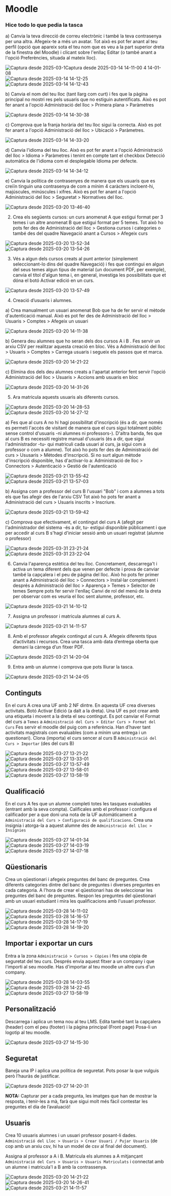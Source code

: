 # Moodle

### Hice todo lo que pedia la tasca

a) Canvia la teva direcció de correu electrònic i també la teva contrasenya per una altra. Afegeix-te a més un avatar. Tot això es pot fer anant al teu perfil (opció que apareix sota el teu nom que es veu a la part superior dreta de la finestra del Moodle) i clicant sobre l'enllaç Editar (o també anant a l'opció Preferències, situada al mateix lloc).

![Captura desde 2025-03-1![Captura desde 2025-03-14 14-11-00](https://github.com/user-attachments/assets/e7af6bd6-ee19-47a3-8ff4-b42e7982b0d4)
4 14-01-08](https://github.com/user-attachments/assets/7cdb144d-ef3e-4060-bf19-894a839a10eb)
![Captura desde 2025-03-14 14-12-25](https://github.com/user-attachments/assets/6f40f569-39e6-4683-92fa-d340953ffef4)
![Captura desde 2025-03-14 14-12-43](https://github.com/user-attachments/assets/3bd0a8a3-2591-445b-a5f0-f11e595854e2)

b) Canvia el nom del teu lloc (tant llarg com curt) i fes que la pàgina principal no mostri res pels usuaris que no estiguin autentificats. Això es pot fer anant a l'opció Administració del lloc > Primera plana > Paràmetres

![Captura desde 2025-03-14 14-30-38](https://github.com/user-attachments/assets/985c7ef3-ffc9-4af5-a453-c062b51f94d6)

c) Comprova que la franja horària del teu lloc sigui la correcta. Això es pot fer anant a l'opció Administració del lloc > Ubicació > Paràmetres.

![Captura desde 2025-03-14 14-33-20](https://github.com/user-attachments/assets/69509863-4275-4dbd-8603-4c693444c1b4)

d) Canvia l'idioma del teu lloc. Això es pot fer anant a l'opció Administració del lloc > Idioma > Paràmetres i tenint en compte tant el checkbox Detecció automàtica de l'idioma com el desplegable Idioma per defecte.

![Captura desde 2025-03-14 14-34-12](https://github.com/user-attachments/assets/35950313-8308-40f5-b90d-af9d74b68f35)


e) Canvia la política de contrasenyes de manera que els usuaris que es creiïn tinguin una contrasenya de com a mínim 4 caràcters incloent-hi, majúscules, minúscules i xifres. Això es pot fer anant a l'opció Administració del lloc > Seguretat > Normatives del lloc.

![Captura desde 2025-03-20 13-46-40](https://github.com/user-attachments/assets/98cdd54a-cf7d-426d-90cb-4091d7ad8908)

2. Crea els següents cursos: un curs anomenat A que estigui format per 3 temes i un altre anomenat B que estigui format per 5 temes. Tot això ho pots fer des de Administració del lloc > Gestiona cursos i categories o també des del quadre Navegació anant a Cursos > Afegeix curs

![Captura desde 2025-03-20 13-52-34](https://github.com/user-attachments/assets/038c898f-6ca5-4b9e-86da-adef7459790b)
![Captura desde 2025-03-20 13-54-26](https://github.com/user-attachments/assets/42125c93-cdf7-4991-8e16-7d02651c59e0)

3. Vés a algun dels cursos creats al punt anterior (simplement seleccionant-lo dins del quadre Navegació) i fes que contingui en algun del seus temes algun tipus de material (un document PDF, per exemple), canvia el títol d'algun tema i, en general, investiga les possibilitats que et dóna el botó Activar edició en un curs.

![Captura desde 2025-03-20 13-57-49](https://github.com/user-attachments/assets/24a65645-b369-4f23-b6a8-0496f1950f79)


4. Creació d’usuaris i alumnes.

a) Crea manualment un usuari anomenat Bob que ha de fer servir el mètode d'autenticació manual. Això es pot fer des de Administració del lloc > Usuaris > Comptes > Afegeix un usuari

![Captura desde 2025-03-20 14-11-38](https://github.com/user-attachments/assets/a8b4e296-f6c8-4211-80f7-fed821085783)

b) Genera deu alumnes que ho seran dels dos cursos A i B . Fes servir un arxiu CSV per realitzar aquesta creació en bloc. Vés a Administració del lloc > Usuaris > Comptes > Carrega usuaris i segueix els passos que et marca.

![Captura desde 2025-03-20 14-21-22](https://github.com/user-attachments/assets/3571f63f-bed6-4630-8f57-27b752d34598)

c) Elimina dos dels deu alumnes creats a l'apartat anterior fent servir l'opció Administració del lloc > Usuaris > Accions amb usuaris en bloc

![Captura desde 2025-03-20 14-31-26](https://github.com/user-attachments/assets/709c2c4e-ff47-4b6e-a345-af96fe088c71)

5. Ara matricula aquests usuaris als diferents cursos.

![Captura desde 2025-03-20 14-28-53](https://github.com/user-attachments/assets/8916d408-adc6-4ddd-a921-1cac277ffbcd)
![Captura desde 2025-03-20 14-27-12](https://github.com/user-attachments/assets/a68e4c6a-aa9b-456d-93ec-cdc7c5e4dbfb)

a) Fes que al curs A no hi hagi possibilitat d'inscripció (és a dir, que només es permeti l'accés de visitant de manera que el curs sigui totalment públic sense control d'usuaris -ni alumnes ni professors-). D'altra banda, fes que al curs B es necessiti registre manual d'usuaris (és a dir, que sigui l'administrador -tu- qui matriculi cada usuari al curs, ja sigui com a professor o com a alumne). Tot això ho pots fer des de Administració del curs > Ususaris > Mètodes d'inscripció. Si no surt algun mètode d'inscripció disponible, has d'activar-lo a: Administració de lloc > Connectors > Autenticació > Gestió de l'autenticació

![Captura desde 2025-03-21 13-55-42](https://github.com/user-attachments/assets/0a6a1263-7cf1-497a-8b6e-030e69e72c29)
![Captura desde 2025-03-21 13-57-03](https://github.com/user-attachments/assets/d43258d5-2439-4552-bc85-0cf28dbd48a4)

b) Assigna com a professor del curs B l'usuari "Bob" i com a alumnes a tots els que fas afegir des de l'arxiu CSV Tot això ho pots fer anant a Administració del curs > Usuaris inscrits > Inscriure.

![Captura desde 2025-03-21 13-59-42](https://github.com/user-attachments/assets/bd3180c5-b3e9-4893-86c3-584de56c141b)

c) Comprova que efectivament, el contingut del curs A (afegit per l'administrador del sistema -és a dir, tu- estigui disponible públicament i que per accedir al curs B s'hagi d'iniciar sessió amb un usuari registrat (alumne o professor)

![Captura desde 2025-03-31 23-21-24](https://github.com/user-attachments/assets/bf6462d0-508a-4764-9582-8f4280e1e06b)
![Captura desde 2025-03-31 23-22-04](https://github.com/user-attachments/assets/afa2cab0-a22c-4b03-95e8-8234cab5f726)

6. Canvia l'aparença estètica del teu lloc. Concretament, descarrega't i activa un tema diferent dels que venen per defecte i prova de canviar també la capçalera i el peu de pàgina del lloc. Això ho pots fer primer anant a Administració del lloc > Connectors > Instal·lar complement i després a Administració del lloc > Aparença > Temes > Selector de temes Sempre pots fer servir l'enllaç Canvi de rol del menú de la dreta per observar com es veuria el lloc sent alumne, professor, etc.

![Captura desde 2025-03-21 14-10-12](https://github.com/user-attachments/assets/3d3aee7f-6e3d-4c62-b83b-7644d5724a57)

7. Assigna un professor i matricula alumnes al curs A.

![Captura desde 2025-03-21 14-11-57](https://github.com/user-attachments/assets/b147902d-5051-48f4-91e3-fd669fccb4e7)

8. Amb el professor afegeix contingut al curs A. Afegeix diferents tipus d’activitats i recursos. Crea una tasca amb data d’entrega oberta que demani la càrrega d’un fitxer PDF.

![Captura desde 2025-03-21 14-20-04](https://github.com/user-attachments/assets/99db2560-ea25-438d-9cf9-d34b463200b4)

9. Entra amb un alumne i comprova que pots lliurar la tasca.

![Captura desde 2025-03-21 14-24-05](https://github.com/user-attachments/assets/9cd57a62-3186-4683-a40d-d01424ee0d27)

## Continguts
En el curs A crea una UF amb 2 NF dintre. En aquesta UF crea diverses activitats.
Botó Activar Edició (a dalt a la dreta). Una UF es pot crear amb una etiqueta i movent a la dreta el seu contingut. Es pot canviar el Format del curs a `Temes` a `Administració del Curs > Editar Curs > Format del Curs`
Fes servir el moodle del puig com a referència. Han d’haver tant activitats magistrals com evaluables (com a mínim una entrega i un questionari). Clona (importa) el curs sencer al curs B `Administració del Curs > Importar` (des del curs B)

![Captura desde 2025-03-27 13-21-22](https://github.com/user-attachments/assets/f619ee16-d27a-4b09-9a73-754e33953cc3)
![Captura desde 2025-03-27 13-33-01](https://github.com/user-attachments/assets/5c29ae61-9e08-4ba0-9650-19cd294ddf3e)
![Captura desde 2025-03-27 13-57-49](https://github.com/user-attachments/assets/d1e4572a-5682-424a-99c1-e1b1c1339b4a)
![Captura desde 2025-03-27 13-58-01](https://github.com/user-attachments/assets/89349664-bb68-410f-8b70-7dc2e2e7f0f0)
![Captura desde 2025-03-27 13-58-19](https://github.com/user-attachments/assets/ee7611bd-ac93-4d27-8e1d-71ceae1efe48)

## Qualificació
En el curs A fes que un alumne completi totes les tasques evaluables (entrant amb la seva compta). Calificales amb el professor i configura el calificador per a que doni una nota de la UF automàticament a `Administració del Curs > Configuració de qualificacions`.
Crea una insignia i atorga-la a aquest alumne des de `Administració del Lloc > Insígnies`

![Captura desde 2025-03-27 14-01-34](https://github.com/user-attachments/assets/5dc21164-5862-4c62-85b3-83ac3281d3fc)
![Captura desde 2025-03-27 14-03-19](https://github.com/user-attachments/assets/517697a8-3d61-4038-b561-0bf2262db4fb)
![Captura desde 2025-03-27 14-07-18](https://github.com/user-attachments/assets/5d7f0680-2989-44be-9256-23f9b745ee88)

## Qüestionaris
Crea un qüestionari i afegeix preguntes del banc de preguntes. Crea diferents categories dintre del banc de preguntes i diverses preguntes en cada categoria. A l'hora de crear el qüestionari has de seleccionar les preguntes del banc de preguntes. Respon les preguntes del qüestionari amb un usuari estudiant i mira les qualificacions amb l'usuari professor.

![Captura desde 2025-03-28 14-11-02](https://github.com/user-attachments/assets/2c36a9d2-b13d-4b0c-911f-3d87204661e0)
![Captura desde 2025-03-28 14-16-57](https://github.com/user-attachments/assets/ac3189ed-6580-4834-b33f-580f36eff160)
![Captura desde 2025-03-28 14-17-19](https://github.com/user-attachments/assets/a467f670-ea2d-4cbb-9b9e-b930b9c97c3f)
![Captura desde 2025-03-28 14-19-20](https://github.com/user-attachments/assets/3fa43f75-b22b-4c56-944c-ec032b441c8a)

## Importar i exportar un curs
Entra a la zona `Administració > Cursos > Còpies` i fes una còpia de seguretat del teu curs. Després envia aquest fitxer a un company i que l'importi al seu moodle. Has d'importar al teu moodle un altre curs d'un company. 

![Captura desde 2025-03-28 14-03-55](https://github.com/user-attachments/assets/b931825d-1c8f-416a-967e-c6a1afa8cfdb)
![Captura desde 2025-03-28 14-22-45](https://github.com/user-attachments/assets/9eefb0bc-bb5b-4c2c-b269-41d29634eb66)
![Captura desde 2025-03-27 13-58-19](https://github.com/user-attachments/assets/baa76bb5-70e0-4aa1-8be4-7b3542205abd)

## Personalització
Descarrega i aplica un tema nou al teu LMS.
Edita també tant la capçalera (header) com el peu (footer) i la pàgina principal (Front page) Posa-li un logotip al teu moodle.

![Captura desde 2025-03-27 14-15-30](https://github.com/user-attachments/assets/8d3f8762-3c65-4800-aa3a-351b7beb4bbe)

## Seguretat
Baneja una IP i aplica una política de seguretat. Pots posar la que vulguis però l’hauràs de justificar.

![Captura desde 2025-03-27 14-20-31](https://github.com/user-attachments/assets/717503ae-202b-4e02-9757-aac6ba201218)

**NOTA:** Capturar per a cada pregunta, les imatges que han de mostrar la resposta, i tenir-les a mà, farà que sigui molt més fàcil contestar les preguntes el dia de l’avaluació!

## Usuaris
Crea 10 usuaris alumnes i un usuari professor posant-li dades.
`Administració del Lloc > Usuaris > Crear Usuari / Pujar Usuaris` (de cop amb un arxiu csv, hi ha un model de csv al final del document).

Assigna al professor a A i B. Matricula els alumnes a A mitjançant `Administració del Curs > Usuaris > Usuaris Matriculats` i connectat amb un alumne i matricula'l a B amb la contrassenya.

![Captura desde 2025-03-20 14-21-22](https://github.com/user-attachments/assets/2753b601-23d7-475e-bec4-6eb1e26cd2ed)
![Captura desde 2025-03-20 14-26-41](https://github.com/user-attachments/assets/bb40e83e-f00d-4c05-8175-bb4695742774)
![Captura desde 2025-03-21 14-11-57](https://github.com/user-attachments/assets/c78b8278-6005-4588-ab51-024509843a50)
